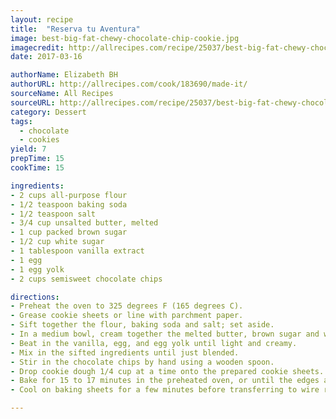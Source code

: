 ```yaml
---
layout: recipe
title:  "Reserva tu Aventura"
image: best-big-fat-chewy-chocolate-chip-cookie.jpg
imagecredit: http://allrecipes.com/recipe/25037/best-big-fat-chewy-chocolate-chip-cookie/
date: 2017-03-16

authorName: Elizabeth BH
authorURL: http://allrecipes.com/cook/183690/made-it/
sourceName: All Recipes
sourceURL: http://allrecipes.com/recipe/25037/best-big-fat-chewy-chocolate-chip-cookie/
category: Dessert
tags:
  - chocolate
  - cookies
yield: 7
prepTime: 15
cookTime: 15

ingredients:
- 2 cups all-purpose flour
- 1/2 teaspoon baking soda
- 1/2 teaspoon salt
- 3/4 cup unsalted butter, melted
- 1 cup packed brown sugar
- 1/2 cup white sugar
- 1 tablespoon vanilla extract
- 1 egg
- 1 egg yolk
- 2 cups semisweet chocolate chips

directions:
- Preheat the oven to 325 degrees F (165 degrees C).
- Grease cookie sheets or line with parchment paper.
- Sift together the flour, baking soda and salt; set aside.
- In a medium bowl, cream together the melted butter, brown sugar and white sugar until well blended.
- Beat in the vanilla, egg, and egg yolk until light and creamy.
- Mix in the sifted ingredients until just blended.
- Stir in the chocolate chips by hand using a wooden spoon.
- Drop cookie dough 1/4 cup at a time onto the prepared cookie sheets. Cookies should be about 3 inches apart.
- Bake for 15 to 17 minutes in the preheated oven, or until the edges are lightly toasted.
- Cool on baking sheets for a few minutes before transferring to wire racks to cool completely.

---
```


